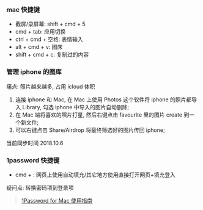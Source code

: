 ### mac 快捷键

* 截屏/录屏幕: shift + cmd + 5
* cmd + tab: 应用切换
* ctrl + cmd + 空格: 表情输入
* alt + cmd + v: 图床
* shift + cmd + c: 复制过的内容

### 管理 iphone 的图库

痛点: 照片越来越多, 占用 icloud 体积

1. 连接 iphone 和 Mac, 在 Mac 上使用 Photos 这个软件将 iphone 的照片都导入 Library, 勾选 iphone 中导入的图片自动删除;
2. 在 Mac 端将喜欢的照片打星, 然后右键点击 favourite 里的图片 create 到一个新文件;
3. 可以右键点击 Share/Airdrop 将最终筛选好的图片传回 iphone;

当前同步时间 2018.10.6

### 1password 快捷键

* cmd + \: 网页上使用自动填充/其它地方使用直接打开网页+填充登入

疑问点: 转换密码项到登录项

> [1Password for Mac 使用指南](https://sspai.com/post/35195)